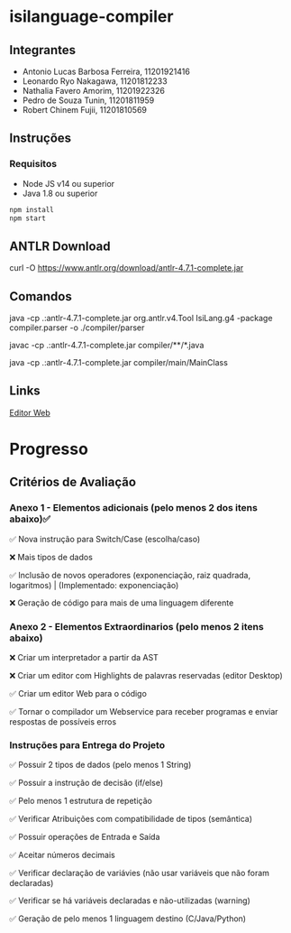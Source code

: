 # isilanguage-compiler

## Integrantes

- Antonio Lucas Barbosa Ferreira, 11201921416
- Leonardo Ryo Nakagawa, 11201812233
- Nathalia Favero Amorim, 11201922326
- Pedro de Souza Tunin, 11201811959
- Robert Chinem Fujii, 11201810569

## Instruções

### Requisitos
- Node JS v14 ou superior
- Java 1.8 ou superior

```bash
npm install
npm start
```


## ANTLR Download
curl -O https://www.antlr.org/download/antlr-4.7.1-complete.jar

## Comandos

java -cp .:antlr-4.7.1-complete.jar org.antlr.v4.Tool IsiLang.g4 -package compiler.parser -o ./compiler/parser

javac -cp .:antlr-4.7.1-complete.jar compiler/**/*.java

java -cp .:antlr-4.7.1-complete.jar compiler/main/MainClass

## Links

[Editor Web](https://isi-language.herokuapp.com)

# Progresso

## Critérios de Avaliação

### Anexo 1 - Elementos adicionais (pelo menos 2 dos itens abaixo)✅

✅ Nova instrução para Switch/Case (escolha/caso)

❌ Mais tipos de dados

✅ Inclusão de novos operadores (exponenciação, raiz quadrada, logaritmos) |
 (Implementado: exponenciação)

❌ Geração de código para mais de uma linguagem diferente


### Anexo 2 - Elementos Extraordinarios (pelo menos 2 itens abaixo) 

❌ Criar um interpretador a partir da AST

❌ Criar um editor com Highlights de palavras reservadas (editor Desktop)

✅ Criar um editor Web para o código

✅ Tornar o compilador um Webservice para receber programas e enviar respostas de possíveis erros


### Instruções para Entrega do Projeto

✅ Possuir 2 tipos de dados (pelo menos 1 String) 	

✅ Possuir a instrução de decisão (if/else)	

✅ Pelo menos 1 estrutura de repetição	

✅ Verificar Atribuições com compatibilidade de tipos (semântica) 	

✅ Possuir operações de Entrada e Saída	

✅  Aceitar números decimais 	

✅ Verificar declaração de variávies (não usar variáveis que não foram declaradas)	

✅ Verificar se há variáveis declaradas e não-utilizadas (warning)	

✅ Geração de pelo menos 1 linguagem destino (C/Java/Python)






